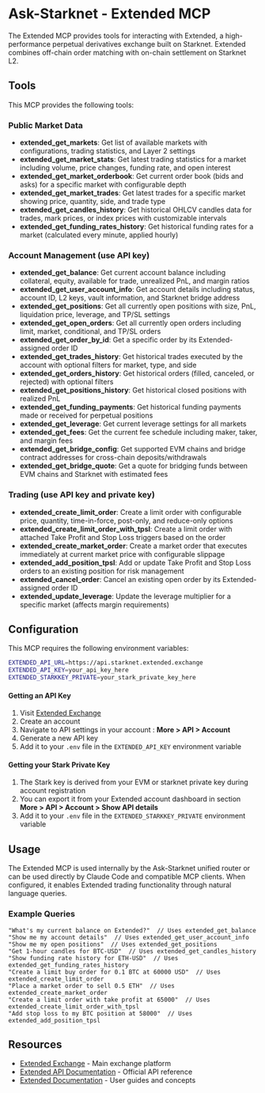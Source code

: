 # Ask-Starknet - Extended MCP

The Extended MCP provides tools for interacting with Extended, a high-performance perpetual derivatives exchange built on Starknet. Extended combines off-chain order matching with on-chain settlement on Starknet L2.

## Tools

This MCP provides the following tools:

### Public Market Data

- **extended_get_markets**: Get list of available markets with configurations, trading statistics, and Layer 2 settings
- **extended_get_market_stats**: Get latest trading statistics for a market including volume, price changes, funding rate, and open interest
- **extended_get_market_orderbook**: Get current order book (bids and asks) for a specific market with configurable depth
- **extended_get_market_trades**: Get latest trades for a specific market showing price, quantity, side, and trade type
- **extended_get_candles_history**: Get historical OHLCV candles data for trades, mark prices, or index prices with customizable intervals
- **extended_get_funding_rates_history**: Get historical funding rates for a market (calculated every minute, applied hourly)

### Account Management (use API key)

- **extended_get_balance**: Get current account balance including collateral, equity, available for trade, unrealized PnL, and margin ratios
- **extended_get_user_account_info**: Get account details including status, account ID, L2 keys, vault information, and Starknet bridge address
- **extended_get_positions**: Get all currently open positions with size, PnL, liquidation price, leverage, and TP/SL settings
- **extended_get_open_orders**: Get all currently open orders including limit, market, conditional, and TP/SL orders
- **extended_get_order_by_id**: Get a specific order by its Extended-assigned order ID
- **extended_get_trades_history**: Get historical trades executed by the account with optional filters for market, type, and side
- **extended_get_orders_history**: Get historical orders (filled, canceled, or rejected) with optional filters
- **extended_get_positions_history**: Get historical closed positions with realized PnL
- **extended_get_funding_payments**: Get historical funding payments made or received for perpetual positions
- **extended_get_leverage**: Get current leverage settings for all markets
- **extended_get_fees**: Get the current fee schedule including maker, taker, and margin fees
- **extended_get_bridge_config**: Get supported EVM chains and bridge contract addresses for cross-chain deposits/withdrawals
- **extended_get_bridge_quote**: Get a quote for bridging funds between EVM chains and Starknet with estimated fees

### Trading (use API key and private key)

- **extended_create_limit_order**: Create a limit order with configurable price, quantity, time-in-force, post-only, and reduce-only options
- **extended_create_limit_order_with_tpsl**: Create a limit order with attached Take Profit and Stop Loss triggers based on the order
- **extended_create_market_order**: Create a market order that executes immediately at current market price with configurable slippage
- **extended_add_position_tpsl**: Add or update Take Profit and Stop Loss orders to an existing position for risk management
- **extended_cancel_order**: Cancel an existing open order by its Extended-assigned order ID
- **extended_update_leverage**: Update the leverage multiplier for a specific market (affects margin requirements)

## Configuration

This MCP requires the following environment variables:

```bash
EXTENDED_API_URL=https://api.starknet.extended.exchange
EXTENDED_API_KEY=your_api_key_here
EXTENDED_STARKKEY_PRIVATE=your_stark_private_key_here
```

#### Getting an API Key

1. Visit [Extended Exchange](https://starknet.extended.exchange/)
2. Create an account
3. Navigate to API settings in your account : **More > API > Account**
4. Generate a new API key
5. Add it to your `.env` file in the `EXTENDED_API_KEY` environment variable

#### Getting your Stark Private Key

1. The Stark key is derived from your EVM or starknet private key during account registration
2. You can export it from your Extended account dashboard in section **More > API > Account > Show API details**
3. Add it to your `.env` file in the `EXTENDED_STARKKEY_PRIVATE` environment variable

## Usage

The Extended MCP is used internally by the Ask-Starknet unified router or can be used directly by Claude Code and compatible MCP clients. When configured, it enables Extended trading functionality through natural language queries.

### Example Queries

```
"What's my current balance on Extended?"  // Uses extended_get_balance
"Show me my account details"  // Uses extended_get_user_account_info
"Show me my open positions"  // Uses extended_get_positions
"Get 1-hour candles for BTC-USD"  // Uses extended_get_candles_history
"Show funding rate history for ETH-USD"  // Uses extended_get_funding_rates_history
"Create a limit buy order for 0.1 BTC at 60000 USD"  // Uses extended_create_limit_order
"Place a market order to sell 0.5 ETH"  // Uses extended_create_market_order
"Create a limit order with take profit at 65000"  // Uses extended_create_limit_order_with_tpsl
"Add stop loss to my BTC position at 58000"  // Uses extended_add_position_tpsl
```

## Resources

- [Extended Exchange](https://starknet.extended.exchange/) - Main exchange platform
- [Extended API Documentation](https://api.docs.extended.exchange/) - Official API reference
- [Extended Documentation](https://docs.extended.exchange/) - User guides and concepts
